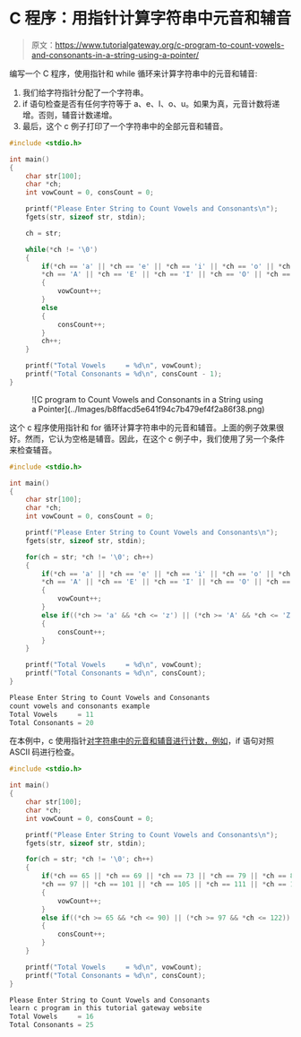 # C 程序：用指针计算字符串中元音和辅音

> 原文：<https://www.tutorialgateway.org/c-program-to-count-vowels-and-consonants-in-a-string-using-a-pointer/>

编写一个 C 程序，使用指针和 while 循环来计算字符串中的元音和辅音:

1.  我们给字符指针分配了一个字符串。
2.  if 语句检查是否有任何字符等于 a、e、I、o、u。如果为真，元音计数将递增。否则，辅音计数递增。
3.  最后，这个 c 例子打印了一个字符串中的全部元音和辅音。

```c
#include <stdio.h>

int main()
{
    char str[100];
    char *ch;
    int vowCount = 0, consCount = 0;

    printf("Please Enter String to Count Vowels and Consonants\n");
    fgets(str, sizeof str, stdin);

    ch = str;

    while(*ch != '\0')
    {
        if(*ch == 'a' || *ch == 'e' || *ch == 'i' || *ch == 'o' || *ch == 'u' ||
		*ch == 'A' || *ch == 'E' || *ch == 'I' || *ch == 'O' || *ch == 'U')  
        {
            vowCount++;
        }
        else
        {
            consCount++;
        }
        ch++;
    }

	printf("Total Vowels     = %d\n", vowCount);
    printf("Total Consonants = %d\n", consCount - 1);
}

```

<figure class="wp-block-image size-large">![C program to Count Vowels and Consonants in a String using a Pointer](../Images/b8ffacd5e641f94c7b479ef4f2a86f38.png)</figure>

这个 c 程序使用指针和 for 循环计算字符串中的元音和辅音。上面的例子效果很好。然而，它认为空格是辅音。因此，在这个 c 例子中，我们使用了另一个条件来检查辅音。

```c
#include <stdio.h>

int main()
{
    char str[100];
    char *ch;
    int vowCount = 0, consCount = 0;

    printf("Please Enter String to Count Vowels and Consonants\n");
    fgets(str, sizeof str, stdin);

    for(ch = str; *ch != '\0'; ch++)
    {
        if(*ch == 'a' || *ch == 'e' || *ch == 'i' || *ch == 'o' || *ch == 'u' ||
		*ch == 'A' || *ch == 'E' || *ch == 'I' || *ch == 'O' || *ch == 'U')  
        {
            vowCount++;
        }
        else if((*ch >= 'a' && *ch <= 'z') || (*ch >= 'A' && *ch <= 'Z'))
        {
            consCount++;
        }
    }

	printf("Total Vowels     = %d\n", vowCount);
    printf("Total Consonants = %d\n", consCount);
}

```

```c
Please Enter String to Count Vowels and Consonants
count vowels and consonants example
Total Vowels     = 11
Total Consonants = 20
```

在本例中，c 使用指针[对字符串中的元音和辅音进行计数，例如](https://www.tutorialgateway.org/c-programming-examples/)，if 语句对照 ASCII 码进行检查。

```c
#include <stdio.h>

int main()
{
    char str[100];
    char *ch;
    int vowCount = 0, consCount = 0;

    printf("Please Enter String to Count Vowels and Consonants\n");
    fgets(str, sizeof str, stdin);

    for(ch = str; *ch != '\0'; ch++)
    {
        if(*ch == 65 || *ch == 69 || *ch == 73 || *ch == 79 || *ch == 85 ||
		*ch == 97 || *ch == 101 || *ch == 105 || *ch == 111 || *ch == 117)  
        {
            vowCount++;
        }
        else if((*ch >= 65 && *ch <= 90) || (*ch >= 97 && *ch <= 122))
        {
            consCount++;
        }
    }

	printf("Total Vowels     = %d\n", vowCount);
    printf("Total Consonants = %d\n", consCount);
}

```

```c
Please Enter String to Count Vowels and Consonants
learn c program in this tutorial gateway website
Total Vowels     = 16
Total Consonants = 25
```